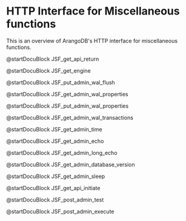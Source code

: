 HTTP Interface for Miscellaneous functions
==========================================

This is an overview of ArangoDB's HTTP interface for miscellaneous functions.

<!-- lib/Admin/RestVersionHandler.cpp -->
@startDocuBlock JSF_get_api_return

<!-- lib/Admin/RestEngineHandler.cpp -->
@startDocuBlock JSF_get_engine

<!-- ljs/actions/api-system.js -->
@startDocuBlock JSF_put_admin_wal_flush

<!-- ljs/actions/api-system.js -->
@startDocuBlock JSF_get_admin_wal_properties

<!-- ljs/actions/api-system.js -->
@startDocuBlock JSF_put_admin_wal_properties

<!-- ljs/actions/api-system.js -->
@startDocuBlock JSF_get_admin_wal_transactions

<!-- js/actions/api-system.js -->
@startDocuBlock JSF_get_admin_time

<!-- js/actions/api-system.js -->
@startDocuBlock JSF_get_admin_echo

@startDocuBlock JSF_get_admin_long_echo

@startDocuBlock JSF_get_admin_database_version

@startDocuBlock JSF_get_admin_sleep

<!-- lib/Admin/RestShutdownHandler.cpp -->
@startDocuBlock JSF_get_api_initiate

<!-- js/actions/api-system.js -->
@startDocuBlock JSF_post_admin_test

<!-- js/actions/api-system.js -->
@startDocuBlock JSF_post_admin_execute

